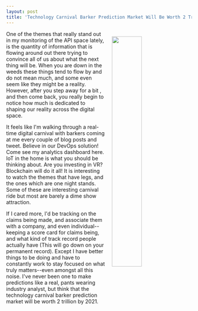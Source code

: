 ```yaml
---
layout: post
title: 'Technology Carnival Barker Prediction Market Will Be Worth 2 Trillion By 2021'
---
```

<p><img style="padding: 15px;" src="https://s3.amazonaws.com/kinlane-productions/bw-icons/undefined/bw-elephant-on-a-ball.png" alt="" width="40%" align="right" /></p>
<p>One of the themes that really stand out in my monitoring of the API space lately, is the quantity of information that is flowing around out there trying to convince all of us about what the next thing will be. When you are down in the weeds these things tend to flow by and do not mean much, and some even seem like they might be a&nbsp;reality. However, after you step&nbsp;away&nbsp;for a bit , and then come back, you really begin to notice how much is dedicated to shaping our reality across the digital space.</p>
<p>It feels like I'm walking through a real-time digital carnival with barkers coming at me every couple of blog&nbsp;posts and tweet. Believe in our DevOps solution! Come see my analytics dashboard here. IoT in the home is what you should be thinking about. Are you investing in VR? Blockchain will do it all! It is interesting to watch the themes that have legs, and the ones which are one night stands. Some of these are interesting carnival ride but most are barely a dime show attraction.</p>
<p>If I cared more, I'd be tracking on the claims being made, and associate them with a company, and even individual--keeping a score card for claims being, and what kind of track record people actually have (This will go down on your permanent record). Except I have better things to be doing&nbsp;and have to constantly&nbsp;work to stay focused on what truly matters--even amongst all this noise. I've never been one to make predictions like a real, pants wearing industry analyst, but think that the technology carnival barker prediction market will be worth 2 trillion by 2021.&nbsp;</p>